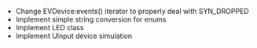 * Change EVDevice:events() iterator to properly deal with SYN_DROPPED
* Implement simple string conversion for enums
* Implement LED class
* Implement UInput device simulation